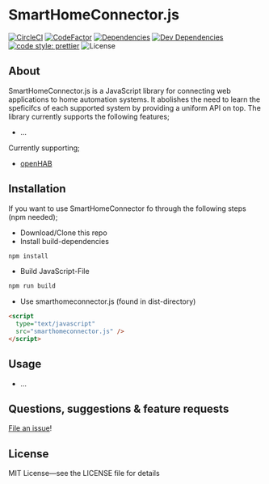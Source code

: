 # SmartHomeConnector.js

[![CircleCI](https://circleci.com/gh/ph168/smarthomeconnector.js.svg?style=shield)](https://circleci.com/gh/ph168/smarthomeconnector.js)
[![CodeFactor](https://www.codefactor.io/repository/github/ph168/smarthomeconnector.js/badge)](https://www.codefactor.io/repository/github/ph168/smarthomeconnector.js)
[![Dependencies](https://david-dm.org/ph168/smarthomeconnector.js/status.svg)](https://david-dm.org/ph168/smarthomeconnector.js)
[![Dev Dependencies](https://david-dm.org/ph168/smarthomeconnector.js/dev-status.svg)](https://david-dm.org/ph168/smarthomeconnector.js?type=dev)
[![code style: prettier](https://img.shields.io/badge/code_style-prettier-ff69b4.svg)](https://github.com/prettier/prettier)
![License](https://img.shields.io/github/license/ph168/smarthomeconnector.js.svg)

## About

SmartHomeConnector.js is a JavaScript library for connecting web applications to home automation systems. It abolishes the need to learn the speficifcs of each supported system by providing a uniform API on top.
The library currently supports the following features;
* ...

Currently supporting;
* [openHAB](https://www.openhab.org/)

## Installation

If you want to use SmartHomeConnector fo through the following steps (npm needed);
* Download/Clone this repo
* Install build-dependencies
```bash
npm install
```
* Build JavaScript-File
```bash
npm run build
```
* Use smarthomeconnector.js (found in dist-directory)
```html
<script
  type="text/javascript"
  src="smarthomeconnector.js" />
</script>
```

## Usage
* ...

## Questions, suggestions & feature requests

[File an issue](https://github.com/ph168/smarthomeconnector.js/issues)!

## License

MIT License—see the LICENSE file for details

